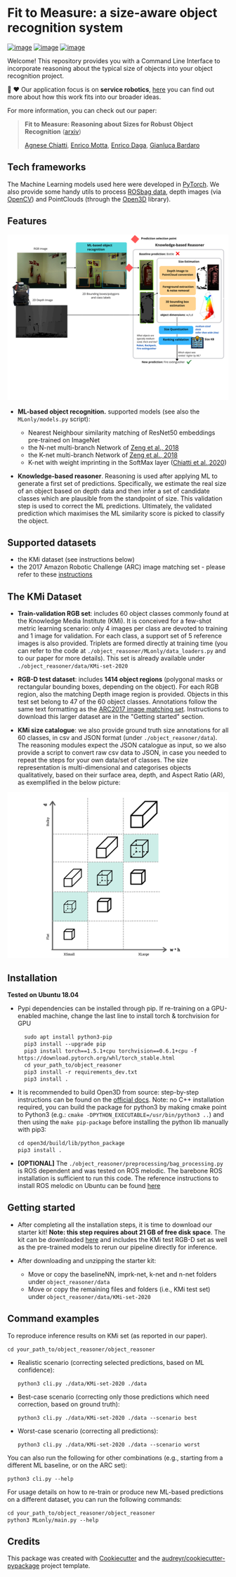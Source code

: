 Fit to Measure: a size-aware object recognition system
======================================================

[![image](https://img.shields.io/pypi/v/object_reasoner.svg)](https://pypi.python.org/pypi/object_reasoner)
[![image](https://img.shields.io/badge/Made%20with-Python-1f425f.svg)](https://www.python.org/)
[![image](https://img.shields.io/badge/License-Apache%202.0-blue.svg)](https://opensource.org/licenses/Apache-2.0)

Welcome! This repository provides you with a Command Line Interface to
incorporate reasoning about the typical size of objects into your object
recognition project.

:robot: :heart: Our application focus is on **service robotics**,
[here](http://robots.kmi.open.ac.uk/) you can find out more about how
this work fits into our broader ideas.

For more information, you can check out our paper:

> **Fit to Measure: Reasoning about Sizes for Robust Object Recognition**
> ([arxiv]())
>
>[Agnese Chiatti](https://achiatti.github.io/), [Enrico Motta](http://people.kmi.open.ac.uk/motta/),
> [Enrico Daga](http://www.enridaga.net/about/), [Gianluca Bardaro](http://kmi.open.ac.uk/people/member/gianluca-bardaro)

Tech frameworks
---------------

The Machine Learning models used here were developed in
[PyTorch](https://pytorch.org/). We also provide some handy utils to
process [ROSbag data](http://wiki.ros.org/rosbag/Code%20API#Python_API),
depth images (via [OpenCV](https://opencv.org/)) and PointClouds
(through the [Open3D](http://www.open3d.org) library).

Features
--------

![image](assets/framework.svg?raw=true)

-   **ML-based object recognition.** supported models (see also the `MLonly/models.py` script):
    -   Nearest Neighbour similarity matching of ResNet50 embeddings
            pre-trained on ImageNet
    -   the N-net multi-branch Network of [Zeng et al., 2018](https://arxiv.org/abs/1710.01330)
    -   the K-net multi-branch Network of [Zeng et al., 2018](https://arxiv.org/abs/1710.01330)
    -   K-net with weight imprinting in the SoftMax layer ([Chiatti
            et al.,2020](https://www.mdpi.com/2079-9292/9/3/380))

-   **Knowledge-based reasoner**. Reasoning is used after applying ML to generate a first set of predictions.
    Specifically, we estimate the real size of an object based on depth data and then infer a set of candidate
    classes which are plausible from the standpoint of size. This validation step is used to correct the ML predictions.
    Ultimately, the validated prediction which maximises the ML similarity score is picked to classify the object.

Supported datasets
------------------

-   the KMi dataset (see instructions below)
-   the 2017 Amazon Robotic Challenge (ARC) image matching set - please
    refer to these
    [instructions](https://github.com/andyzeng/arc-robot-vision/tree/master/image-matching/)

The KMi Dataset
---------------
* **Train-validation RGB set**: includes 60 object classes commonly found at the Knowledge Media Institute (KMi).
It is conceived for a few-shot metric learning scenario: only 4 images per class are devoted to training and 1 image for validation.
For each class, a support set of 5 reference images is also provided. Triplets are formed directly
at training time (you can refer to the code at `./object_reasoner/MLonly/data_loaders.py` and to our paper for more details).
This set is already available under `./object_reasoner/data/KMi-set-2020`

* **RGB-D test dataset**: includes **1414 object regions** (polygonal masks
or rectangular bounding boxes, depending on the object). For each RGB region,
also the matching Depth image region is provided. Objects in this test set belong to 47 of
the 60 object classes. Annotations follow the same text formatting as the [ARC2017 image
matching set](https://github.com/andyzeng/arc-robot-vision/tree/master/image-matching/). Instructions to download this larger dataset are in the "Getting started" section.


* **KMi size catalogue**: we also provide ground truth size annotations for all 60 classes,
in csv and JSON format (under `./object_reasoner/data`). The reasoning modules expect the JSON catalogue as input, so
we also provide a script to convert raw csv data to JSON, in case you needed to repeat the
steps for your own data/set of classes. The size representation is multi-dimensional and categorises
objects qualitatively, based on their surface area, depth, and Aspect Ratio (AR), as exemplified in the below picture:

![image](assets/size_representation.svg?raw=true)

Installation
------------
**Tested on Ubuntu 18.04**

* Pypi dependencies can be installed through pip.
  If re-training on a GPU-enabled machine, change the last line to install torch & torchvision for GPU

  ```
    sudo apt install python3-pip
    pip3 install --upgrade pip
    pip3 install torch==1.5.1+cpu torchvision==0.6.1+cpu -f https://download.pytorch.org/whl/torch_stable.html
    cd your_path_to/object_reasoner
    pip3 install -r requirements_dev.txt
    pip3 install .
   ```
* It is recommended to build Open3D from source: step-by-step instructions can be found on the [official docs](http://www.open3d.org/docs/release/compilation.html). Note: no C++ installation required, you can build the package
for python3 by making cmake point to Python3 (e.g.: `cmake -DPYTHON_EXECUTABLE=/usr/bin/python3 ..`)
and then using the `make pip-package` before installing the python lib manually with pip3:
    ```
    cd open3d/build/lib/python_package
    pip3 install .
    ```
* **[OPTIONAL]** The `./object_reasoner/preprocessing/bag_processing.py` is ROS dependent and was tested on ROS melodic. The barebone ROS installation is sufficient to run this code. The reference instructions to install ROS melodic on Ubuntu can be found [here](http://wiki.ros.org/melodic/Installation/Ubuntu)

Getting started
---------------
* After completing all the installation steps, it is time to download our starter kit!
  **Note: this step requires about 21 GB of free disk space**.
  The kit can be downloaded [here](http://www.mediafire.com/file/df2upaslfrpbd0d/starter_kit.zip/file) and includes the KMi test RGB-D set as well as the pre-trained
  models to rerun our pipeline directly for inference.

* After downloading and unzipping the starter kit:
    * Move or copy the baselineNN, imprk-net, k-net and n-net folders under `object_reasoner/data`
    * Move or copy the remaining files and folders (i.e., KMi test set) under `object_reasoner/data/KMi-set-2020`

Command examples
----------------
To reproduce inference results on KMi set (as reported in our paper).
```
cd your_path_to/object_reasoner/object_reasoner
```
* Realistic scenario (correcting selected predictions, based on ML confidence):
    ```
    python3 cli.py ./data/KMi-set-2020 ./data
    ```
* Best-case scenario (correcting only those predictions which need correction, based on ground truth):
    ```
    python3 cli.py ./data/KMi-set-2020 ./data --scenario best
    ```
* Worst-case scenario (correcting all predictions):
    ```
    python3 cli.py ./data/KMi-set-2020 ./data --scenario worst
    ```
You can also run the following for other combinations (e.g., starting from a different ML baseline, or on the ARC set):
```
python3 cli.py --help
```
For usage details on how to re-train or produce new ML-based predictions on a different dataset,
you can run the following commands:
```
cd your_path_to/object_reasoner/object_reasoner
python3 MLonly/main.py --help
```
Credits
-------

This package was created with
[Cookiecutter](https://github.com/audreyr/cookiecutter) and the
[audreyr/cookiecutter-pypackage](https://github.com/audreyr/cookiecutter-pypackage)
project template.

